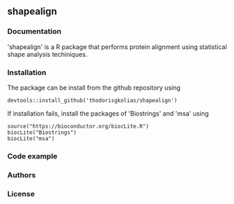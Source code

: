 ## shapealign

### Documentation

'shapealign' is a R package that performs protein alignment using statistical shape analysis techiniques.

### Installation
The package can be install from the github repository using 
```{.r}
devtools::install_github('thodorisgkolias/shapealign')
```
If installation fails, install the packages of 'Biostrings' and 'msa' using
```{.r}
source("https://bioconductor.org/biocLite.R")
biocLite("Biostrings")
biocLite("msa")
```

### Code example

### Authors

### License


